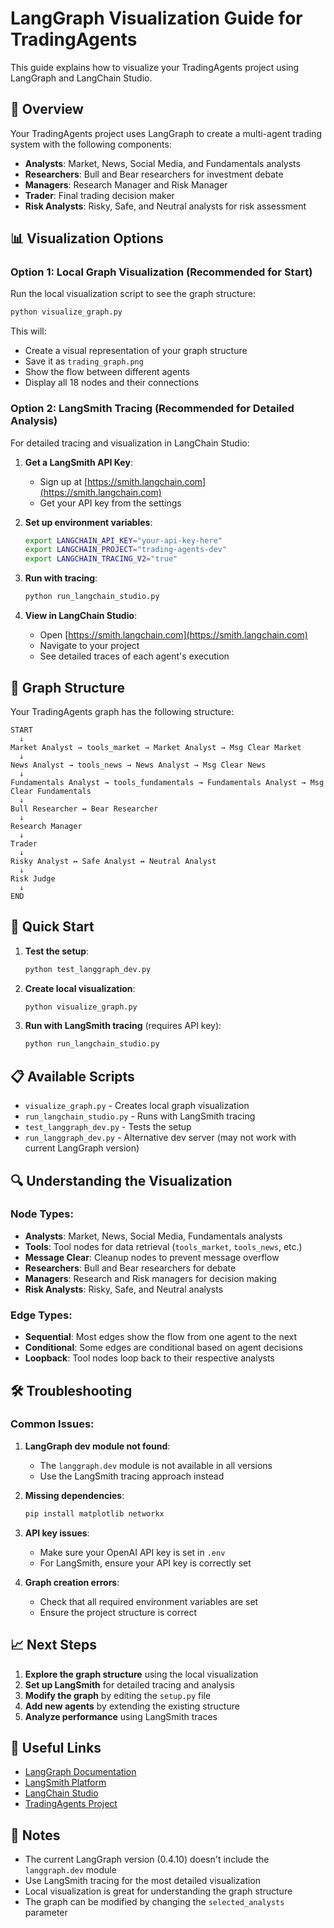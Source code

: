 # LangGraph Visualization Guide for TradingAgents

This guide explains how to visualize your TradingAgents project using LangGraph and LangChain Studio.

## 🎯 Overview

Your TradingAgents project uses LangGraph to create a multi-agent trading system with the following components:

- **Analysts**: Market, News, Social Media, and Fundamentals analysts
- **Researchers**: Bull and Bear researchers for investment debate
- **Managers**: Research Manager and Risk Manager
- **Trader**: Final trading decision maker
- **Risk Analysts**: Risky, Safe, and Neutral analysts for risk assessment

## 📊 Visualization Options

### Option 1: Local Graph Visualization (Recommended for Start)

Run the local visualization script to see the graph structure:

```bash
python visualize_graph.py
```

This will:
- Create a visual representation of your graph structure
- Save it as `trading_graph.png`
- Show the flow between different agents
- Display all 18 nodes and their connections

### Option 2: LangSmith Tracing (Recommended for Detailed Analysis)

For detailed tracing and visualization in LangChain Studio:

1. **Get a LangSmith API Key**:
   - Sign up at [https://smith.langchain.com](https://smith.langchain.com)
   - Get your API key from the settings

2. **Set up environment variables**:
   ```bash
   export LANGCHAIN_API_KEY="your-api-key-here"
   export LANGCHAIN_PROJECT="trading-agents-dev"
   export LANGCHAIN_TRACING_V2="true"
   ```

3. **Run with tracing**:
   ```bash
   python run_langchain_studio.py
   ```

4. **View in LangChain Studio**:
   - Open [https://smith.langchain.com](https://smith.langchain.com)
   - Navigate to your project
   - See detailed traces of each agent's execution

## 🔧 Graph Structure

Your TradingAgents graph has the following structure:

```
START
  ↓
Market Analyst → tools_market → Market Analyst → Msg Clear Market
  ↓
News Analyst → tools_news → News Analyst → Msg Clear News
  ↓
Fundamentals Analyst → tools_fundamentals → Fundamentals Analyst → Msg Clear Fundamentals
  ↓
Bull Researcher ↔ Bear Researcher
  ↓
Research Manager
  ↓
Trader
  ↓
Risky Analyst ↔ Safe Analyst ↔ Neutral Analyst
  ↓
Risk Judge
  ↓
END
```

## 🚀 Quick Start

1. **Test the setup**:
   ```bash
   python test_langgraph_dev.py
   ```

2. **Create local visualization**:
   ```bash
   python visualize_graph.py
   ```

3. **Run with LangSmith tracing** (requires API key):
   ```bash
   python run_langchain_studio.py
   ```

## 📋 Available Scripts

- `visualize_graph.py` - Creates local graph visualization
- `run_langchain_studio.py` - Runs with LangSmith tracing
- `test_langgraph_dev.py` - Tests the setup
- `run_langgraph_dev.py` - Alternative dev server (may not work with current LangGraph version)

## 🔍 Understanding the Visualization

### Node Types:
- **Analysts**: Market, News, Social Media, Fundamentals analysts
- **Tools**: Tool nodes for data retrieval (`tools_market`, `tools_news`, etc.)
- **Message Clear**: Cleanup nodes to prevent message overflow
- **Researchers**: Bull and Bear researchers for debate
- **Managers**: Research and Risk managers for decision making
- **Risk Analysts**: Risky, Safe, and Neutral analysts

### Edge Types:
- **Sequential**: Most edges show the flow from one agent to the next
- **Conditional**: Some edges are conditional based on agent decisions
- **Loopback**: Tool nodes loop back to their respective analysts

## 🛠️ Troubleshooting

### Common Issues:

1. **LangGraph dev module not found**:
   - The `langgraph.dev` module is not available in all versions
   - Use the LangSmith tracing approach instead

2. **Missing dependencies**:
   ```bash
   pip install matplotlib networkx
   ```

3. **API key issues**:
   - Make sure your OpenAI API key is set in `.env`
   - For LangSmith, ensure your API key is correctly set

4. **Graph creation errors**:
   - Check that all required environment variables are set
   - Ensure the project structure is correct

## 📈 Next Steps

1. **Explore the graph structure** using the local visualization
2. **Set up LangSmith** for detailed tracing and analysis
3. **Modify the graph** by editing the `setup.py` file
4. **Add new agents** by extending the existing structure
5. **Analyze performance** using LangSmith traces

## 🔗 Useful Links

- [LangGraph Documentation](https://langchain-ai.github.io/langgraph/)
- [LangSmith Platform](https://smith.langchain.com)
- [LangChain Studio](https://studio.langchain.com)
- [TradingAgents Project](https://github.com/your-repo/tradingagents)

## 📝 Notes

- The current LangGraph version (0.4.10) doesn't include the `langgraph.dev` module
- Use LangSmith tracing for the most detailed visualization
- Local visualization is great for understanding the graph structure
- The graph can be modified by changing the `selected_analysts` parameter 